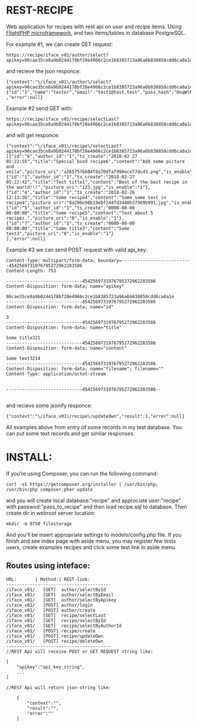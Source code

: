 # REST-RECIPE

Web application for recipes with rest api on user and recipe items.
Using [FlightPHP microframework](http://flightphp.com/learn), and two items/tables in database PostgreSQL.

For example #1, we can create GET request:
```
https://recipe/iface_v01/author/select?apikey=96cae35ce8a9b0244178bf28e4966c2ce1b8385723a96a6b838858cdd6ca0a1e
```
and recieve the json responce:
```
{"context":"\/iface_v01\/author\/select?apikey=96cae35ce8a9b0244178bf28e4966c2ce1b8385723a96a6b838858cdd6ca0a1e","result":
{"id":"1","name":"tester","email":"test1@test.test","pass_hash":"HxqWlNprnK0WzV9VmNmk97RGyXjlHbNg3eHdBvPq6R","api_key":"96cae35ce8a9b0244178bf28e4966c2ce1b8385723a96a6b838858cdd6ca0a1e","ts_create":"1519480215","ts_update":"1519480215","recover_key":""}
,"error":null}
```
Example #2 send GET with:
```
https://recipe/iface_v01/recipe/selectLast?apikey=96cae35ce8a9b0244178bf28e4966c2ce1b8385723a96a6b838858cdd6ca0a1e
```
and will get responce:
```
{"context":"\/iface_v01\/recipe\/selectLast?apikey=96cae35ce8a9b0244178bf28e4966c2ce1b8385723a96a6b838858cdd6ca0a1e","result":
[{"id":"6","author_id":"1","ts_create":"2018-02-27 05:22:55","title":"Special bsod recipe6","content":"Add some picture and voila","picture_uri":"a2657576604f8a70dfaf990ece77dcd3.png","is_enable":"1"},
{"id":"1","author_id":"1","ts_create":"2018-02-27 05:22:42","title":"Test title1","content":"Best of the best recipe in the world!!!","picture_uri":"123.jpg","is_enable":"1"},
{"id":"4","author_id":"1","ts_create":"2018-02-26 12:13:36","title":"Some recipe4","content":"Some some text in recipe4","picture_uri":"8a296e96b19ebf244fd3440b37569b991.jpg","is_enable":"1"},
{"id":"5","author_id":"1","ts_create":"0000-00-00 00:00:00","title":"Some recipe5","content":"Text about 5 recipes.","picture_uri":"0","is_enable":"1"},
{"id":"7","author_id":"1","ts_create":"0000-00-00 00:00:00","title":"Some title3","content":"Some text3","picture_uri":"0","is_enable":"1"}
],"error":null}
```
Example #3 we can send POST request with valid api_key:
```
Content-Type: multipart/form-data; boundary=---------------------------4542569731976795272962283586
Content-Length: 753

-----------------------------4542569731976795272962283586
Content-Disposition: form-data; name="apikey"

96cae35ce8a9b0244178bf28e4966c2ce1b8385723a96a6b838858cdd6ca0a1e
-----------------------------4542569731976795272962283586
Content-Disposition: form-data; name="id"

3
-----------------------------4542569731976795272962283586
Content-Disposition: form-data; name="title"

Some title321
-----------------------------4542569731976795272962283586
Content-Disposition: form-data; name="content"

Some text3214
-----------------------------4542569731976795272962283586
Content-Disposition: form-data; name="filename"; filename=""
Content-Type: application/octet-stream


-----------------------------4542569731976795272962283586--


```
and recieve some jsonify responce:
```
{"context":"\/iface_v01\/recipe\/updateOwn","result":1,"error":null}
```
All examples above from entry of some records in my test database. You can put some text records and get similar responses.

# INSTALL:
If you’re using Composer, you can run the following command:
```
curl -sS https://getcomposer.org/installer | /usr/bin/php;
/usr/bin/php composer.phar update
```
and you will create local database:"recipe" and approciate user:"recipe" with passwod:"pass_to_recipe"
and then load recipe.sql to database.
Then create dir in webroot server location:
```
mkdir -m 0750 filestorage    
```
And you'll be insert appropriate settings to models/config.php file.
If you finish and see index page with aside menu, you may register few tests users, create examples recipes and click some test link in aside menu. 

## Routes using inteface:

```
URL:       | Method:| REST-link:
----------------------------------------
/iface_v01/   [GET]  author/selectById
/iface_v01/   [GET]  author/selectByEmail
/iface_v01/   [GET]  author/selectByApikey
/iface_v01/   [POST] author/login
/iface_v01/   [POST] author/create
/iface_v01/   [GET]  recipe/selectLast
/iface_v01/   [GET]  recipe/selectById
/iface_v01/   [GET]  recipe/selectByAuthorId
/iface_v01/   [POST] recipe/create
/iface_v01/   [POST] recipe/updateOwn
/iface_v01/   [POST] recipe/deleteOwn
----------------------------------------
//REST Api will receive POST or GET REQUEST string like:

[
    "apikey":"api_key_string",
    ...
]

//REST Api will return json-string like:
 
    {
        "context":"",
        "result":"",
        "error":""
    }
```
